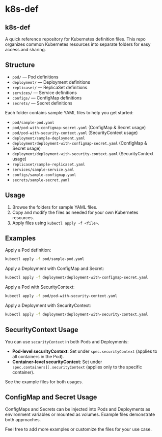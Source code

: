 # k8s-def
## k8s-def

A quick reference repository for Kubernetes definition files. This repo organizes common Kubernetes resources into separate folders for easy access and sharing.


## Structure

- `pod/` — Pod definitions
- `deployment/` — Deployment definitions
- `replicaset/` — ReplicaSet definitions
- `services/` — Service definitions
- `configs/` — ConfigMap definitions
- `secrets/` — Secret definitions

Each folder contains sample YAML files to help you get started:

- `pod/sample-pod.yaml`
- `pod/pod-with-configmap-secret.yaml` (ConfigMap & Secret usage)
- `pod/pod-with-security-context.yaml` (SecurityContext usage)
- `deployment/sample-deployment.yaml`
- `deployment/deployment-with-configmap-secret.yaml` (ConfigMap & Secret usage)
- `deployment/deployment-with-security-context.yaml` (SecurityContext usage)
- `replicaset/sample-replicaset.yaml`
- `services/sample-service.yaml`
- `configs/sample-configmap.yaml`
- `secrets/sample-secret.yaml`


## Usage

1. Browse the folders for sample YAML files.
2. Copy and modify the files as needed for your own Kubernetes resources.
3. Apply files using `kubectl apply -f <file>`.

## Examples

Apply a Pod definition:
```bash
kubectl apply -f pod/sample-pod.yaml
```

Apply a Deployment with ConfigMap and Secret:
```bash
kubectl apply -f deployment/deployment-with-configmap-secret.yaml
```

Apply a Pod with SecurityContext:
```bash
kubectl apply -f pod/pod-with-security-context.yaml
```

Apply a Deployment with SecurityContext:
```bash
kubectl apply -f deployment/deployment-with-security-context.yaml
```

## SecurityContext Usage

You can use `securityContext` in both Pods and Deployments:

- **Pod-level securityContext**: Set under `spec.securityContext` (applies to all containers in the Pod).
- **Container-level securityContext**: Set under `spec.containers[].securityContext` (applies only to the specific container).

See the example files for both usages.

## ConfigMap and Secret Usage

ConfigMaps and Secrets can be injected into Pods and Deployments as environment variables or mounted as volumes. Example files demonstrate both approaches.

Feel free to add more examples or customize the files for your use case.
